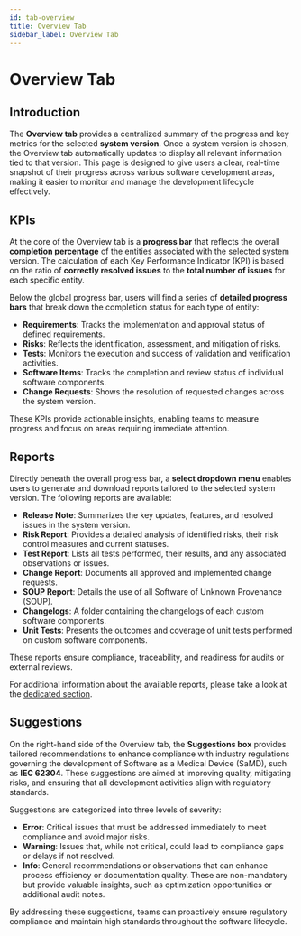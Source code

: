 ```yaml
---
id: tab-overview
title: Overview Tab
sidebar_label: Overview Tab
---
```


# Overview Tab

## Introduction
The **Overview tab** provides a centralized summary of the progress and key metrics for the selected **system version**. Once a system version is chosen, the Overview tab automatically updates to display all relevant information tied to that version. This page is designed to give users a clear, real-time snapshot of their progress across various software development areas, making it easier to monitor and manage the development lifecycle effectively.

## KPIs
At the core of the Overview tab is a **progress bar** that reflects the overall **completion percentage** of the entities associated with the selected system version. The calculation of each Key Performance Indicator (KPI) is based on the ratio of **correctly resolved issues** to the **total number of issues** for each specific entity.


Below the global progress bar, users will find a series of **detailed progress bars** that break down the completion status for each type of entity:
- **Requirements**: Tracks the implementation and approval status of defined requirements.
- **Risks**: Reflects the identification, assessment, and mitigation of risks.
- **Tests**: Monitors the execution and success of validation and verification activities.
- **Software Items**: Tracks the completion and review status of individual software components.
- **Change Requests**: Shows the resolution of requested changes across the system version.

These KPIs provide actionable insights, enabling teams to measure progress and focus on areas requiring immediate attention.

## Reports
Directly beneath the overall progress bar, a **select dropdown menu** enables users to generate and download reports tailored to the selected system version. The following reports are available:
- **Release Note**: Summarizes the key updates, features, and resolved issues in the system version.
- **Risk Report**: Provides a detailed analysis of identified risks, their risk control measures and current statuses.
- **Test Report**: Lists all tests performed, their results, and any associated observations or issues.
- **Change Report**: Documents all approved and implemented change requests.
- **SOUP Report**: Details the use of all Software of Unknown Provenance (SOUP).
- **Changelogs**: A folder containing the changelogs of each custom software components.
- **Unit Tests**: Presents the outcomes and coverage of unit tests performed on custom software components.

These reports ensure compliance, traceability, and readiness for audits or external reviews.

For additional information about the available reports, please take a look at the [dedicated section](reports.md).

## Suggestions
On the right-hand side of the Overview tab, the **Suggestions box** provides tailored recommendations to enhance compliance with industry regulations governing the development of Software as a Medical Device (SaMD), such as **IEC 62304**. These suggestions are aimed at improving quality, mitigating risks, and ensuring that all development activities align with regulatory standards.

Suggestions are categorized into three levels of severity:
- **Error**: Critical issues that must be addressed immediately to meet compliance and avoid major risks.
- **Warning**: Issues that, while not critical, could lead to compliance gaps or delays if not resolved.
- **Info**: General recommendations or observations that can enhance process efficiency or documentation quality. These are non-mandatory but provide valuable insights, such as optimization opportunities or additional audit notes.

By addressing these suggestions, teams can proactively ensure regulatory compliance and maintain high standards throughout the software lifecycle.
